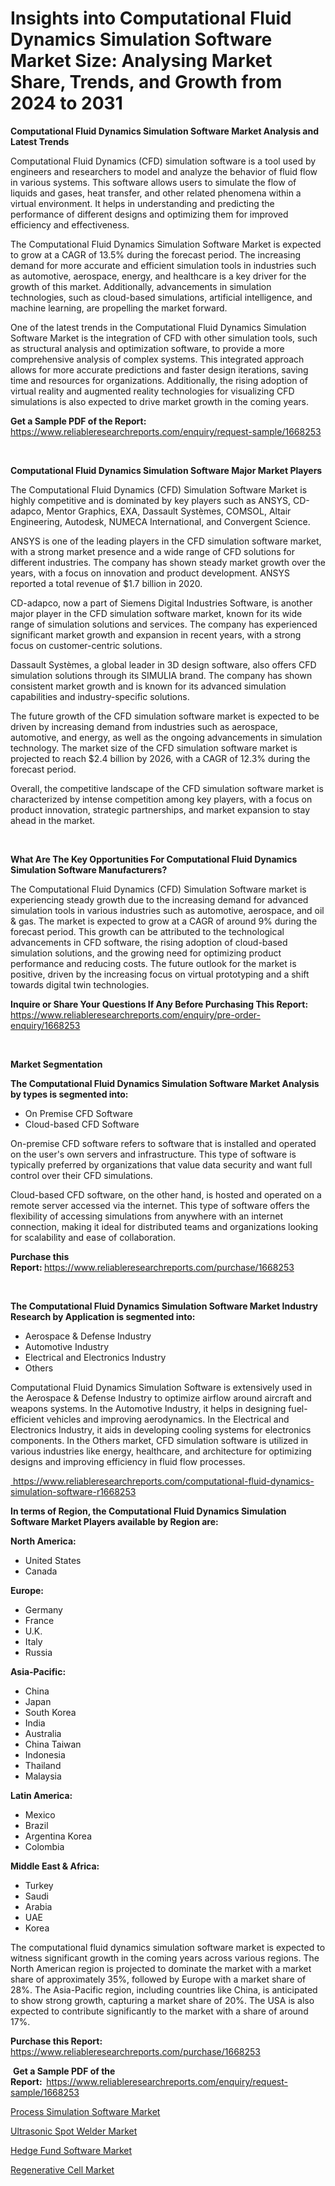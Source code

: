 <p><h1>Insights into Computational Fluid Dynamics Simulation Software Market Size: Analysing Market Share, Trends, and Growth from 2024 to 2031</h1></p><p><strong>Computational Fluid Dynamics Simulation Software Market Analysis and Latest Trends</strong></p>
<p><p>Computational Fluid Dynamics (CFD) simulation software is a tool used by engineers and researchers to model and analyze the behavior of fluid flow in various systems. This software allows users to simulate the flow of liquids and gases, heat transfer, and other related phenomena within a virtual environment. It helps in understanding and predicting the performance of different designs and optimizing them for improved efficiency and effectiveness.</p><p>The Computational Fluid Dynamics Simulation Software Market is expected to grow at a CAGR of 13.5% during the forecast period. The increasing demand for more accurate and efficient simulation tools in industries such as automotive, aerospace, energy, and healthcare is a key driver for the growth of this market. Additionally, advancements in simulation technologies, such as cloud-based simulations, artificial intelligence, and machine learning, are propelling the market forward.</p><p>One of the latest trends in the Computational Fluid Dynamics Simulation Software Market is the integration of CFD with other simulation tools, such as structural analysis and optimization software, to provide a more comprehensive analysis of complex systems. This integrated approach allows for more accurate predictions and faster design iterations, saving time and resources for organizations. Additionally, the rising adoption of virtual reality and augmented reality technologies for visualizing CFD simulations is also expected to drive market growth in the coming years.</p></p>
<p><strong>Get a Sample PDF of the Report:&nbsp;</strong> <a href="https://www.reliableresearchreports.com/enquiry/request-sample/1668253">https://www.reliableresearchreports.com/enquiry/request-sample/1668253</a></p>
<p>&nbsp;</p>
<p><strong>Computational Fluid Dynamics Simulation Software Major Market Players</strong></p>
<p><p>The Computational Fluid Dynamics (CFD) Simulation Software Market is highly competitive and is dominated by key players such as ANSYS, CD-adapco, Mentor Graphics, EXA, Dassault Systèmes, COMSOL, Altair Engineering, Autodesk, NUMECA International, and Convergent Science.</p><p>ANSYS is one of the leading players in the CFD simulation software market, with a strong market presence and a wide range of CFD solutions for different industries. The company has shown steady market growth over the years, with a focus on innovation and product development. ANSYS reported a total revenue of $1.7 billion in 2020.</p><p>CD-adapco, now a part of Siemens Digital Industries Software, is another major player in the CFD simulation software market, known for its wide range of simulation solutions and services. The company has experienced significant market growth and expansion in recent years, with a strong focus on customer-centric solutions.</p><p>Dassault Systèmes, a global leader in 3D design software, also offers CFD simulation solutions through its SIMULIA brand. The company has shown consistent market growth and is known for its advanced simulation capabilities and industry-specific solutions.</p><p>The future growth of the CFD simulation software market is expected to be driven by increasing demand from industries such as aerospace, automotive, and energy, as well as the ongoing advancements in simulation technology. The market size of the CFD simulation software market is projected to reach $2.4 billion by 2026, with a CAGR of 12.3% during the forecast period.</p><p>Overall, the competitive landscape of the CFD simulation software market is characterized by intense competition among key players, with a focus on product innovation, strategic partnerships, and market expansion to stay ahead in the market.</p></p>
<p>&nbsp;</p>
<p><strong>What Are The Key Opportunities For Computational Fluid Dynamics Simulation Software Manufacturers?</strong></p>
<p><p>The Computational Fluid Dynamics (CFD) Simulation Software market is experiencing steady growth due to the increasing demand for advanced simulation tools in various industries such as automotive, aerospace, and oil & gas. The market is expected to grow at a CAGR of around 9% during the forecast period. This growth can be attributed to the technological advancements in CFD software, the rising adoption of cloud-based simulation solutions, and the growing need for optimizing product performance and reducing costs. The future outlook for the market is positive, driven by the increasing focus on virtual prototyping and a shift towards digital twin technologies.</p></p>
<p><strong>Inquire or Share Your Questions If Any Before Purchasing This Report:</strong> <a href="https://www.reliableresearchreports.com/enquiry/pre-order-enquiry/1668253">https://www.reliableresearchreports.com/enquiry/pre-order-enquiry/1668253</a></p>
<p>&nbsp;</p>
<p><strong>Market Segmentation</strong></p>
<p><strong>The Computational Fluid Dynamics Simulation Software Market Analysis by types is segmented into:</strong></p>
<p><ul><li>On Premise CFD Software</li><li>Cloud-based CFD Software</li></ul></p>
<p><p>On-premise CFD software refers to software that is installed and operated on the user's own servers and infrastructure. This type of software is typically preferred by organizations that value data security and want full control over their CFD simulations.</p><p>Cloud-based CFD software, on the other hand, is hosted and operated on a remote server accessed via the internet. This type of software offers the flexibility of accessing simulations from anywhere with an internet connection, making it ideal for distributed teams and organizations looking for scalability and ease of collaboration.</p></p>
<p><strong>Purchase this Report:&nbsp;</strong><a href="https://www.reliableresearchreports.com/purchase/1668253">https://www.reliableresearchreports.com/purchase/1668253</a></p>
<p>&nbsp;</p>
<p><strong>The Computational Fluid Dynamics Simulation Software Market Industry Research by Application is segmented into:</strong></p>
<p><ul><li>Aerospace & Defense Industry</li><li>Automotive Industry</li><li>Electrical and Electronics Industry</li><li>Others</li></ul></p>
<p><p>Computational Fluid Dynamics Simulation Software is extensively used in the Aerospace & Defense Industry to optimize airflow around aircraft and weapons systems. In the Automotive Industry, it helps in designing fuel-efficient vehicles and improving aerodynamics. In the Electrical and Electronics Industry, it aids in developing cooling systems for electronics components. In the Others market, CFD simulation software is utilized in various industries like energy, healthcare, and architecture for optimizing designs and improving efficiency in fluid flow processes.</p></p>
<p><a href="https://www.reliableresearchreports.com/computational-fluid-dynamics-simulation-software-r1668253">&nbsp;https://www.reliableresearchreports.com/computational-fluid-dynamics-simulation-software-r1668253</a></p>
<p><strong>In terms of Region, the Computational Fluid Dynamics Simulation Software Market Players available by Region are:</strong></p>
<p>
    <p> <strong> North America: </strong>
        <ul>
            <li>United States</li>
            <li>Canada</li>
        </ul>
        </p> 
    <p> <strong> Europe: </strong>
        <ul>
            <li>Germany</li>
            <li>France</li>
            <li>U.K.</li>
            <li>Italy</li>
            <li>Russia</li>
        </ul>
        </p> 
    <p> <strong> Asia-Pacific: </strong>
        <ul>
            <li>China</li>
            <li>Japan</li>
            <li>South Korea</li>
            <li>India</li>
            <li>Australia</li>
            <li>China Taiwan</li>
            <li>Indonesia</li>
            <li>Thailand</li>
            <li>Malaysia</li>
        </ul>
        </p> 
    <p> <strong> Latin America: </strong>
        <ul>
            <li>Mexico</li>
            <li>Brazil</li>
            <li>Argentina Korea</li>
            <li>Colombia</li>
        </ul>
        </p> 
    <p> <strong> Middle East & Africa: </strong>
        <ul>
            <li>Turkey</li>
            <li>Saudi</li>
            <li>Arabia</li>
            <li>UAE</li>
            <li>Korea</li>
        </ul>
    </p>
    </p>
<p><p>The computational fluid dynamics simulation software market is expected to witness significant growth in the coming years across various regions. The North American region is projected to dominate the market with a market share of approximately 35%, followed by Europe with a market share of 28%. The Asia-Pacific region, including countries like China, is anticipated to show strong growth, capturing a market share of 20%. The USA is also expected to contribute significantly to the market with a share of around 17%.</p></p>
<p><strong>Purchase this Report: </strong><a href="https://www.reliableresearchreports.com/purchase/1668253">https://www.reliableresearchreports.com/purchase/1668253</a></p>
<p>&nbsp;<strong>Get a Sample PDF of the Report:&nbsp;&nbsp;</strong><a href="https://www.reliableresearchreports.com/enquiry/request-sample/1668253">https://www.reliableresearchreports.com/enquiry/request-sample/1668253</a></p>
<p><strong></strong></p>
<p><p><a href="https://github.com/dx0328/Market-Research-Report-List-2/blob/main/process-simulation-software-market.md">Process Simulation Software Market</a></p><p><a href="https://github.com/Glendatilghmankmgz0rbhwpy/Market-Research-Report-List-2/blob/main/ultrasonic-spot-welder-market.md">Ultrasonic Spot Welder Market</a></p><p><a href="https://www.linkedin.com/pulse/hedge-fund-software-market-share-evolution-growth-trends-2024-5vkne">Hedge Fund Software Market</a></p><p><a href="https://www.linkedin.com/pulse/regenerative-cell-market-exploring-share-trends-future-7tl0e">Regenerative Cell Market</a></p></p>